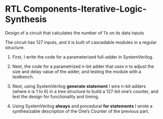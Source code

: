 # RTL Components-Iterative-Logic-Synthesis
Design of a circuit that calculates the number of 1’s on its data inputs

The circuit has 127 inputs, and it is built of cascadable modules in a regular structure.

1) First, I write the code for a parameterized full-adder in SystemVerilog.

2) Next, the code for a parametrized n-bit adder that uses n to adjust the size and delay value of the adder, and testing the module with a testbench.

3) Next, using SystemVerilog **generate statement** I wire n-bit adders (where n is 1 to 6) in a tree structure to build a 127-bit one’s counter, and test the design for functionality and timing.

4) Using SystemVerilog **always** and procedural **for statements** I wrote a synthesizable description of the One’s Counter of the previous part. 





